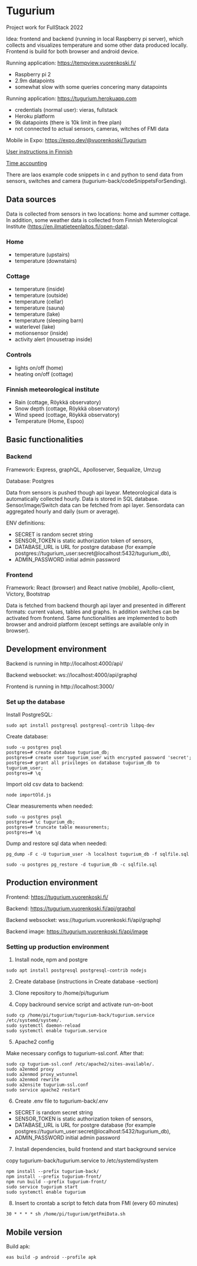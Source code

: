 # Tugurium

Project work for FullStack 2022

Idea: frontend and backend (running in local Raspberry pi server), which collects and visualizes temperature and some other data produced locally. Frontend is build for both browser and android device.

Running application: https://tempview.vuorenkoski.fi/

- Raspberry pi 2
- 2.9m datapoints
- somewhat slow with some queries concering many datapoints

Running application: https://tugurium.herokuapp.com

- credentials (normal user): vieras, fullstack
- Heroku platform
- 9k datapoints (there is 10k limit in free plan)
- not connected to actual sensors, cameras, witches of FMI data

Mobile in Expo: https://expo.dev/@vuorenkoski/Tugurium

[User instructions in Finnish](userInstructions.md)

[Time accounting](timeAccounting.md)

There are laos example code snippets in c and python to send data from sensors, switches and camera (tugurium-back/codeSnippetsForSending).

## Data sources

Data is collected from sensors in two locations: home and summer cottage. In addition, some weather data is collected from Finnish Meterological Institute (https://en.ilmatieteenlaitos.fi/open-data).

### Home

- temperature (upstairs)
- temperature (downstairs)

### Cottage

- temperature (inside)
- temperature (outside)
- temperature (cellar)
- temperature (sauna)
- temperature (lake)
- temperature (sleeping barn)
- waterlevel (lake)
- motionsensor (inside)
- activity alert (mousetrap inside)

### Controls

- lights on/off (home)
- heating on/off (cottage)

### Finnish meteorological institute

- Rain (cottage, Röykkä observatory)
- Snow depth (cottage, Röykkä observatory)
- Wind speed (cottage, Röykkä observatory)
- Temperature (Home, Espoo)

## Basic functionalities

### Backend

Framework: Express, graphQL, Apolloserver, Sequalize, Umzug

Database: Postgres

Data from sensors is pushed though api layear. Meteorological data is automatically collected hourly. Data is stored in SQL database. Sensor/image/Switch data can be fetched from api layer. Sensordata can aggregated hourly and daily (sum or average).

ENV definitions:

- SECRET is random secret string
- SENSOR_TOKEN is static authorization token of sensors,
- DATABASE_URL is URL for postgre database (for example postgres://tugurium_user:secret@localhost:5432/tugurium_db),
- ADMIN_PASSWORD initial admin password

### Frontend

Framework: React (browser) and React native (mobile), Apollo-client, Victory, Bootstrap

Data is fetched from backend thourgh api layer and presented in different formats: current values, tables and graphs. In addition switches can be activated from frontend. Same functionalities are implemented to both browser and android platform (except settings are available only in browser).

## Development environment

Backend is running in http://localhost:4000/api/

Backend websocket: ws://localhost:4000/api/graphql

Frontend is running in http://localhost:3000/

### Set up the database

Install PostgreSQL:

```
sudo apt install postgresql postgresql-contrib libpq-dev
```

Create database:

```
sudo -u postgres psql
postgres=# create database tugurium_db;
postgres=# create user tugurium_user with encrypted password 'secret';
postgres=# grant all privileges on database tugurium_db to tugurium_user;
postgres=# \q
```

Import old csv data to backend:

```
node importOld.js
```

Clear measurements when needed:

```
sudo -u postgres psql
postgres=# \c tugurium_db;
postgres=# truncate table measurements;
postgres=# \q
```

Dump and restore sql data when needed:

```
pg_dump -F c -U tugurium_user -h localhost tugurium_db -f sqlfile.sql

sudo -u postgres pg_restore -d tugurium_db -c sqlfile.sql

```

## Production environment

Frontend: https://tugurium.vuorenkoski.fi/

Backend: https://tugurium.vuorenkoski.fi/api/graphql

Backend websocket: wss://tugurium.vuorenkoski.fi/api/graphql

Backend image: https://tugurium.vuorenkoski.fi/api/image

### Setting up production environment

1. Install node, npm and postgre

```
sudo apt install postgresql postgresql-contrib nodejs
```

2. Create database (instructions in Create database -section)

3. Clone repository to /home/pi/tugurium

4. Copy backround service script and activate run-on-boot

```
sudo cp /home/pi/tugurium/tugurium-back/tugurium.service /etc/systemd/system/.
sudo systemctl daemon-reload
sudo systemctl enable tugurium.service
```

5. Apache2 config

Make necessary configs to tugurium-ssl.conf. After that:

```
sudo cp tugurium-ssl.conf /etc/apache2/sites-available/.
sudo a2enmod proxy
sudo a2enmod proxy_wstunnel
sudo a2enmod rewrite
sudo a2ensite tugurium-ssl.conf
sudo service apache2 restart
```

6. Create .env file to tugurium-back/.env

- SECRET is random secret string
- SENSOR_TOKEN is static authorization token of sensors,
- DATABASE_URL is URL for postgre database (for example postgres://tugurium_user:secret@localhost:5432/tugurium_db),
- ADMIN_PASSWORD initial admin password

7. Install dependencies, build frontend and start background service

copy tugurium-back/tugurium.service to /etc/systemd/system

```
npm install --prefix tugurium-back/
npm install --prefix tugurium-front/
npm run build --prefix tugurium-front/
sudo service tugurium start
sudo systemctl enable tugurium
```

8. Insert to crontab a script to fetch data from FMI (every 60 minutes)

```
30 * * * * sh /home/pi/tugurium/getFmiData.sh
```

## Mobile version

Build apk:

```
eas build -p android --profile apk
```
